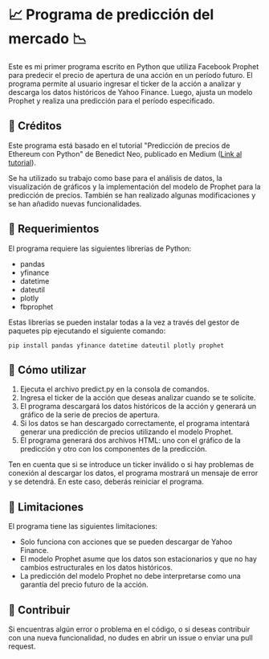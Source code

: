 # 📈 Programa de predicción del mercado 📉

Este es mi primer programa escrito en Python que utiliza Facebook Prophet para predecir el precio de apertura de una acción en un período futuro. El programa permite al usuario ingresar el ticker de la acción a analizar y descarga los datos históricos de Yahoo Finance. Luego, ajusta un modelo Prophet y realiza una predicción para el período especificado.

## 🌟 Créditos
Este programa está basado en el tutorial "Predicción de precios de Ethereum con Python" de Benedict Neo, publicado en Medium ([Link al tutorial](https://medium.com/bitgrit-data-science-publication/ethereum-price-prediction-with-python-3b3805e6e512)).

Se ha utilizado su trabajo como base para el análisis de datos, la visualización de gráficos y la implementación del modelo de Prophet para la predicción de precios. También se han realizado algunas modificaciones y se han añadido nuevas funcionalidades.

## 🔧 Requerimientos
El programa requiere las siguientes librerías de Python:

* pandas
* yfinance
* datetime
* dateutil
* plotly
* fbprophet

Estas librerías se pueden instalar todas a la vez a través del gestor de paquetes pip ejecutando el siguiente comando:
```
pip install pandas yfinance datetime dateutil plotly prophet
```

## 🚀 Cómo utilizar
1. Ejecuta el archivo predict.py en la consola de comandos.
2. Ingresa el ticker de la acción que deseas analizar cuando se te solicite.
3. El programa descargará los datos históricos de la acción y generará un gráfico de la serie de precios de apertura.
4. Si los datos se han descargado correctamente, el programa intentará generar una predicción de precios utilizando el modelo Prophet.
5. El programa generará dos archivos HTML: uno con el gráfico de la predicción y otro con los componentes de la predicción.

Ten en cuenta que si se introduce un ticker inválido o si hay problemas de conexión al descargar los datos, el programa mostrará un mensaje de error y se detendrá. En este caso, deberás reiniciar el programa.

## 🛑 Limitaciones
El programa tiene las siguientes limitaciones:

* Solo funciona con acciones que se pueden descargar de Yahoo Finance.
* El modelo Prophet asume que los datos son estacionarios y que no hay cambios estructurales en los datos históricos.
* La predicción del modelo Prophet no debe interpretarse como una garantía del precio futuro de la acción.

## 🤝 Contribuir
Si encuentras algún error o problema en el código, o si deseas contribuir con una nueva funcionalidad, no dudes en abrir un issue o enviar una pull request.
